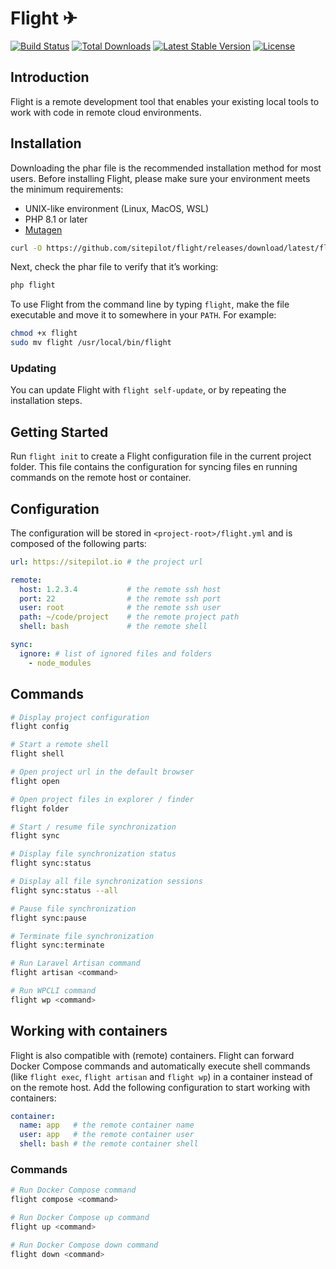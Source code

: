 # Flight ✈

<a href="https://github.com/sitepilot/flight/actions"><img src="https://github.com/sitepilot/flight/workflows/tests/badge.svg" alt="Build Status"></a>
<a href="https://packagist.org/packages/sitepilot/flight"><img src="https://img.shields.io/packagist/dt/sitepilot/flight" alt="Total Downloads"></a>
<a href="https://packagist.org/packages/sitepilot/flight"><img src="https://img.shields.io/packagist/v/sitepilot/flight" alt="Latest Stable Version"></a>
<a href="https://packagist.org/packages/sitepilot/flight"><img src="https://img.shields.io/packagist/l/sitepilot/flight" alt="License"></a>

## Introduction

Flight is a remote development tool that enables your existing local tools to work with code in remote cloud
environments.

## Installation

Downloading the phar file is the recommended installation method for most users. Before installing Flight, please make sure your environment meets the minimum requirements:

* UNIX-like environment (Linux, MacOS, WSL)
* PHP 8.1 or later
* [Mutagen](https://mutagen.io/)

```bash
curl -O https://github.com/sitepilot/flight/releases/download/latest/flight
```

Next, check the phar file to verify that it’s working:

```bash
php flight
```

To use Flight from the command line by typing `flight`, make the file executable and move it to somewhere in your `PATH`. For example:

```bash
chmod +x flight
sudo mv flight /usr/local/bin/flight
```

### Updating

You can update Flight with `flight self-update`, or by repeating the installation steps.

## Getting Started

Run `flight init` to create a Flight configuration file in the current project folder. This file contains the
configuration for syncing files en running commands on the remote host or container.

## Configuration

The configuration will be stored in `<project-root>/flight.yml` and is composed of the following parts:

```yaml
url: https://sitepilot.io # the project url

remote:
  host: 1.2.3.4           # the remote ssh host
  port: 22                # the remote ssh port
  user: root              # the remote ssh user
  path: ~/code/project    # the remote project path
  shell: bash             # the remote shell

sync:
  ignore: # list of ignored files and folders
    - node_modules
```

## Commands

```bash
# Display project configuration
flight config

# Start a remote shell
flight shell

# Open project url in the default browser
flight open

# Open project files in explorer / finder 
flight folder

# Start / resume file synchronization
flight sync

# Display file synchronization status 
flight sync:status

# Display all file synchronization sessions
flight sync:status --all

# Pause file synchronization
flight sync:pause

# Terminate file synchronization
flight sync:terminate

# Run Laravel Artisan command
flight artisan <command>

# Run WPCLI command
flight wp <command>
```

## Working with containers

Flight is also compatible with (remote) containers. Flight can forward Docker Compose commands and
automatically execute shell commands (like `flight exec`, `flight artisan` and `flight wp`) in a container
instead of on the remote host. Add the following configuration to start working with containers:

```yaml
container:
  name: app   # the remote container name
  user: app   # the remote container user
  shell: bash # the remote container shell
```

### Commands

```bash
# Run Docker Compose command
flight compose <command>

# Run Docker Compose up command
flight up <command>

# Run Docker Compose down command
flight down <command>
```
